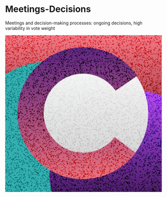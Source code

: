 # Meetings-Decisions
Meetings and decision-making processes: ongoing decisions, high variability in vote weight

![Meeting](https://github.com/SergeiKriukov/Meetings-Decisions/blob/main/meeting1024.png)
